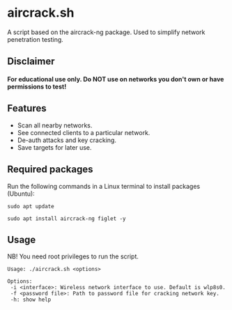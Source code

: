 # aircrack.sh
A script based on the aircrack-ng package. Used to simplify network penetration testing.

## Disclaimer
#### For educational use only. Do NOT use on networks you don't own or have permissions to test!

## Features
 - Scan all nearby networks.
 - See connected clients to a particular network.
 - De-auth attacks and key cracking.
 - Save targets for later use.

## Required packages
Run the following commands in a Linux terminal to install packages (Ubuntu):
```console
sudo apt update
 ```
```console
sudo apt install aircrack-ng figlet -y
 ```
 
## Usage
NB! You need root privileges to run the script.
```console
Usage: ./aircrack.sh <options>

Options:
 -i <interface>: Wireless network interface to use. Default is wlp8s0.
 -f <password file>: Path to password file for cracking network key.
 -h: show help
 ```
